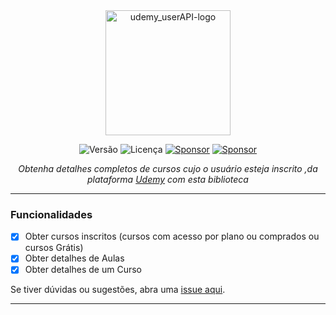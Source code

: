 <div align="center">
    <img src="assets/udemy_userAPI-logo.png" alt="udemy_userAPI-logo" width="200"/>
  

![Versão](https://img.shields.io/badge/version-0.2.3-orange)
![Licença](https://img.shields.io/badge/license-MIT-orange)
[![Sponsor](https://img.shields.io/badge/💲Donate-yellow)](https://apoia.se/paulocesar-dev404)
[![Sponsor](https://img.shields.io/badge/Documentation-green)](https://github.com/PauloCesar-dev404/udemy-userAPI/wiki)


  <i>Obtenha detalhes completos de cursos cujo o usuário esteja inscrito ,da plataforma [Udemy](https://www.udemy.com/) com esta biblioteca</i>
  
  ---
</div>


###  Funcionalidades
- [x] Obter cursos inscritos (cursos com acesso por plano ou comprados ou cursos Grátis)
- [x] Obter detalhes de Aulas
- [x] Obter detalhes de um Curso

Se tiver dúvidas ou sugestões, abra uma [issue aqui](https://github.com/PauloCesar-dev404/udemy_userAPI/issues).

---

